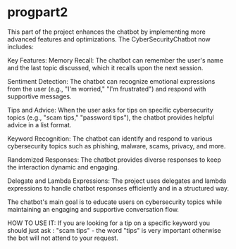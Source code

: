# progpart2

This part of the project enhances the chatbot by implementing more advanced features and optimizations. The CyberSecurityChatbot now includes:

Key Features:
Memory Recall: The chatbot can remember the user's name and the last topic discussed, which it recalls upon the next session.

Sentiment Detection: The chatbot can recognize emotional expressions from the user (e.g., "I'm worried," "I'm frustrated") and respond with supportive messages.

Tips and Advice: When the user asks for tips on specific cybersecurity topics (e.g., "scam tips," "password tips"), the chatbot provides helpful advice in a list format.

Keyword Recognition: The chatbot can identify and respond to various cybersecurity topics such as phishing, malware, scams, privacy, and more.

Randomized Responses: The chatbot provides diverse responses to keep the interaction dynamic and engaging.

Delegate and Lambda Expressions: The project uses delegates and lambda expressions to handle chatbot responses efficiently and in a structured way.

The chatbot's main goal is to educate users on cybersecurity topics while maintaining an engaging and supportive conversation flow.


HOW TO USE IT:
If you are looking for a tip on a specific keyword you should just ask : "scam tips" - the word "tips" is very important otherwise the bot will not attend to your request.
